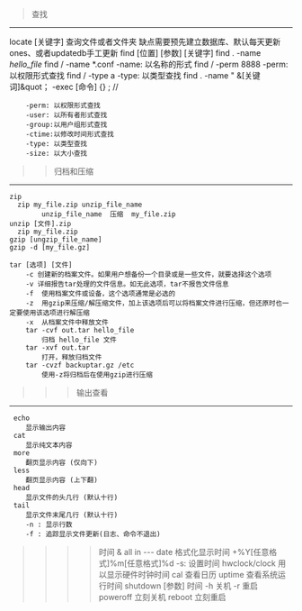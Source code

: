 > 查找
 ---
   locate [关键字] 
         查询文件或者文件夹
         缺点需要预先建立数据库、默认每天更新ones、或者updatedb手工更新
   find [位置] [参数] [关键字]
        find . -name *hello_file*
        find / -name *.conf
            -name: 以名称的形式
        find / -perm 8888
            -perm: 以权限形式查找
        find / -type a
            -type: 以类型查找
        find . -name &quot; &[关键词]&quot； -exec [命令] {} \; // 
        
        -perm: 以权限形式查找
        -user: 以所有者形式查找
        -group:以用户组形式查找
        -ctime:以修改时间形式查找
        -type: 以类型查找
        -size: 以大小查找
            

>> 归档和压缩 
  ---
    zip
      zip my_file.zip unzip_file_name
            unzip_file_name  压缩  my_file.zip
    unzip [文件].zip
      zip my_file.zip
    gzip [ungzip_file_name]
    gzip -d [my_file.gz]

    tar [选项] [文件]
        -c 创建新的档案文件。如果用户想备份一个目录或是一些文件，就要选择这个选项
        -v 详细报告tar处理的文件信息。如无此选项，tar不报告文件信息
        -f  使用档案文件或设备，这个选项通常是必选的
        -z  用gzip来压缩/解压缩文件，加上该选项后可以将档案文件进行压缩，但还原时也一定要使用该选项进行解压缩
        -x  从档案文件中释放文件
        tar -cvf out.tar hello_file
            归档 hello_file 文件
        tar -xvf out.tar
            打开，释放归档文件
        tar -cvzf backuptar.gz /etc
            使用-z将归档后在使用gzip进行压缩  
>>> 输出查看
   ---
     echo
        显示输出内容 
     cat
        显示纯文本内容
     more
        翻页显示内容 (仅向下)
     less
        翻页显示内容 (上下翻)
     head
        显示文件的头几行 (默认十行)
     tail
        显示文件末尾几行 (默认十行)
        -n : 显示行数
        -f : 追踪显示文件更新(日志、命令不退出)
>>>> 时间 & all in
    ---
       date
         格式化显示时间  +%Y[任意格式]%m[任意格式]%d
         -s: 设置时间
       hwclock/clock
          用以显示硬件时钟时间
       cal
          查看日历
       uptime
          查看系统运行时间
       shutdown [参数] 时间
          -h 关机
          -r 重启
       poweroff   立刻关机
       reboot     立刻重启
   